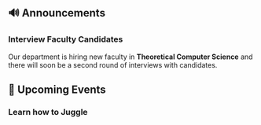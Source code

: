 ## 🔊 Announcements

### Interview Faculty Candidates

Our department is hiring new faculty in **Theoretical Computer Science** and there will soon be a second round of interviews with candidates.
<!-- We invite you to **interview the candidates in CAB on the 12th and 13th of March**.
You will both present the department to the candidate, i.e., share your opinion and experiences at the department and gain an impression of the candidate.

If you are interested in joining these interviews, please fill in **[this form](https://docs.google.com/forms/d/e/1FAIpQLScEKHnWMhR7iqFXa-49Vk_G4rfgm6Vihr8CrWtBY11rW3Zibw/viewform?usp=sf_link) by the 6th of March**.
You can sign-up for multiple slots, and each slot is for a different candidate.
We will reach out to you later and confirm which slots you can attend and provide you with more details for the day. -->

## 📅 Upcoming Events

### Learn how to Juggle
